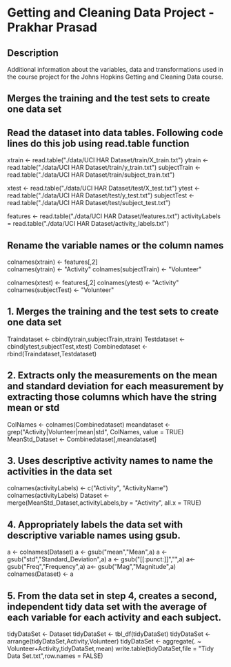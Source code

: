 # Getting and Cleaning Data Project - Prakhar Prasad

## Description
Additional information about the variables, data and transformations used in the course project for the Johns Hopkins Getting and Cleaning Data course.

## Merges the training and the test sets to create one data set
## Read the dataset into data tables. Following code lines do this job using read.table function

xtrain <-  read.table("./data/UCI HAR Dataset/train/X_train.txt")
ytrain <-  read.table("./data/UCI HAR Dataset/train/y_train.txt")
subjectTrain <-  read.table("./data/UCI HAR Dataset/train/subject_train.txt")

xtest <-  read.table("./data/UCI HAR Dataset/test/X_test.txt")
ytest <-  read.table("./data/UCI HAR Dataset/test/y_test.txt")
subjectTest <-  read.table("./data/UCI HAR Dataset/test/subject_test.txt")

features <- read.table("./data/UCI HAR Dataset/features.txt")
activityLabels = read.table("./data/UCI HAR Dataset/activity_labels.txt")

## Rename the variable names or the column names 
colnames(xtrain) <- features[,2]  
colnames(ytrain) <- "Activity" 
colnames(subjectTrain) <- "Volunteer"

colnames(xtest) <- features[,2]
colnames(ytest) <- "Activity" 
colnames(subjectTest) <- "Volunteer"

## 1. Merges the training and the test sets to create one data set ##
Traindataset <- cbind(ytrain,subjectTrain,xtrain)
Testdataset  <-  cbind(ytest,subjectTest,xtest)
Combinedataset <- rbind(Traindataset,Testdataset)

## 2. Extracts only the measurements on the mean and standard deviation for each measurement by extracting those columns which have the string mean or std
ColNames <- colnames(Combinedataset)
meandataset <- grep("Activity|Volunteer|mean|std", ColNames, value = TRUE)
MeanStd_Dataset <- Combinedataset[,meandataset]

## 3.  Uses descriptive activity names to name the activities in the data set
colnames(activityLabels) <- c("Activity", "ActivityName")
colnames(activityLabels)
Dataset <- merge(MeanStd_Dataset,activityLabels,by = "Activity", all.x = TRUE)

## 4. Appropriately labels the data set with descriptive variable names using gsub.
a <- colnames(Dataset)
a <- gsub("mean","Mean",a)
a <- gsub("std","Standard_Deviation",a)
a <- gsub("[[:punct:]]","",a)
a<-  gsub("Freq","Frequency",a)
a<-  gsub("Mag","Magnitude",a)
colnames(Dataset) <- a

## 5.  From the data set in step 4, creates a second, independent tidy data set with the average of each variable for each activity and each subject.
tidyDataSet <- Dataset
tidyDataSet <- tbl_df(tidyDataSet)
tidyDataSet <- arrange(tidyDataSet,Activity,Volunteer)
tidyDataSet <- aggregate(. ~ Volunteer+Activity,tidyDataSet,mean)
write.table(tidyDataSet,file = "Tidy Data Set.txt",row.names = FALSE)  


